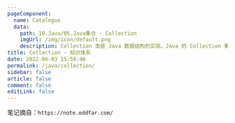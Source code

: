 ```yaml
---
pageComponent: 
  name: Catalogue
  data: 
    path: 10.Java/05.Java集合 - Collection
    imgUrl: /img/icon/default.png
    description: Collection 类是 Java 数据结构的实现。Java 的 Collection 集合类是 java.util 包中的重要内容，它允许以各种方式将元素分组，并定义了各种使这些元素更容易操作的方法。Java 集合类是 Java 将一些基本的和使用频率极高的基础类进行封装和增强后再以一个类的形式提供。集合类是可以往里面保存多个对象的类，存放的是对象，不同的集合类有不同的功能和特点，适合不同的场合，用以解决一些实际问题。
title: Collection - 知识体系
date: 2022-06-03 15:59:46
permalink: /java/collection/
sidebar: false
article: false
comment: false
editLink: false
---
```


笔记摘自：`https://note.oddfar.com/`
